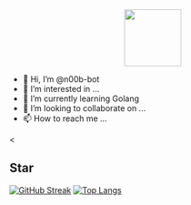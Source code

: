 <div id="header" align="center">
  <img src="https://media.giphy.com/media/RbDKaczqWovIugyJmW/giphy.gif" width="100"/>
</div>

- 👋 Hi, I’m @n00b-bot
- 👀 I’m interested in ...
- 🌱 I’m currently learning Golang
- 💞️ I’m looking to collaborate on ...
- 📫 How to reach me ...

<!---
n00b-bot/n00b-bot is a ✨ special ✨ repository because its `README.md` (this file) appears on your GitHub profile.
You can click the Preview link to take a look at your changes.
--->
<
## Star
[![GitHub Streak](http://github-readme-streak-stats.herokuapp.com?user=n00b-bot&theme=dark&background=000000)](https://git.io/streak-stats)
[![Top Langs](https://github-readme-stats.vercel.app/api/top-langs/?username=n00b-bot&layout=compact&theme=vision-friendly-dark)](https://github.com/anuraghazra/github-readme-stats)
